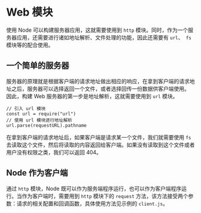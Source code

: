 # Web 模块
使用 Node 可以构建服务器应用，这就需要使用到 ```http``` 模块。同时，作为一个服务器应用，还需要进行诸如地址解析、文件处理的功能，因此还需要有 ```url```、``` fs``` 模块等的配合使用。
## 一个简单的服务器
服务器的原理就是根据客户端的请求地址做出相应的响应，在拿到客户端的请求地址之后，服务器可以选择返回一个文件，或者选择回传一份数据供客户端使用。
因此，构建 Web 服务器的第一步是地址解析，这就需要使用到 ```url``` 模块。
```
// 引入 url 模块
const url = require("url")
// 使用 url 模块进行地址解析
url.parse(requestURL).pathname
```
在拿到客户端的请求地址后，如果客户端是请求某一个文件，我们就需要使用 ```fs``` 去读取这个文件，然后将读取的内容返回给客户端。如果没有读取到这个文件或者用户没有权限之类，我们可以返回 404。
## Node 作为客户端
通过 ```http``` 模块，Node 既可以作为服务端程序运行，也可以作为客户端程序运行。当作为客户端时，需要用到 ```http``` 模块下的 ```request``` 方法，该方法接受两个参数：请求的相关配置和回调函数，具体使用方法见示例的 ```client.js```。

